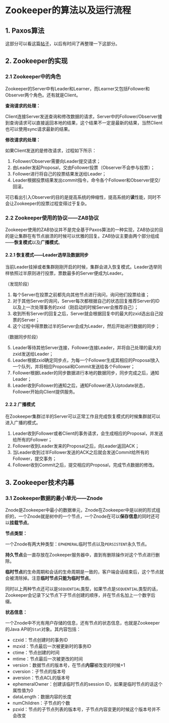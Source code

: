 # Zookeeper的算法以及运行流程

## 1. Paxos算法

这部分可以看这篇[帖子](https://www.jianshu.com/p/591c9ecc9827)，以后有时间了再整理一下这部分。

## 2. Zookeeper的实现

### 2.1 Zookeeper中的角色

Zookeeper的Server中有Leader和Learner，而Learner又包括Follower和Observer两个角色。还有就是Client。

**查询请求的处理：**

Client连接Server发送查询和修改数据的请求，Server中的Follower/Observer接到查询请求可以直接返回本地的结果，这个结果不一定是最新的结果，当然Client也可以使用sync请求最新的结果。

**修改请求的处理：**

如果Client发送的是修改请求，过程如下所示：
1. Follower/Observer需要向Leader提交请求；
2. 由Leader发起Proposal，交由Follower投票（Observer不会参与投票）；
3. Follower进行将自己的投票结果发送给Leader；
4. Leader根据投票结果发出commit指令，命令各个Follower和Observer提交/回滚。

可已看出引入Observer的目的是提高系统的伸缩性，提高系统的**读**性能，同时不会让Zookeeper的投票过程变得过于复杂。

### 2.2 Zookeeper使用的协议——ZAB协议

Zookeeper使用的ZAB协议并不是完全基于Paxos算法的一种实现，ZAB协议的目的是让集群在有节点崩溃的时候可以优雅的回复。ZAB协议主要由两个部分组成——**恢复模式**以及**广播模式**。

#### 2.2.1 恢复模式——Leader选举及数据同步

当前Leader挂掉或者集群刚刚开启的时候，集群会进入恢复模式。Leader选举同样依照过半原则进行投票，票数最多的Server便成为Leader。

（发现阶段）

1. 每个Server在投票之前都先向其他节点进行询问，询问他们投票给谁；
2. 对于其他Server的询问，Server每次都根据自己的状态回复推荐Server的ID以及上一次处理事务的zxid（刚启动的时候Server会推荐自己）；
3. 收到所有Server的回复之后，Server就会根据回复中的最大的zxid选出自己投票的Server；
4. 这个过程中得票数过半的Server会成为Leader，然后开始进行数据的同步；

（数据同步阶段）

5. Leader等待其他Server连接，Follower连接Leader，并将自己处理的最大的zxid发送给Leader；
6. Leader根据zxid确定同步点，为每一个Follower生成其相应的Proposal放入一个队列，并将相应Proposal和Commit发送给各个Follower；
7. Follower根据Leader的同步数据进行本地的数据同步，同步完成之后，通知Leader；
8. Leader收到Follower的通知之后，通知Follower进入Uptodate状态，Follower开始向Client提供服务。

#### 2.2.2 广播模式

在Zookeeper集群过半的Server可以正常工作且完成恢复模式的时候集群就可以进入广播的模式。

1. Leader收到Follower或者Client的事务请求，会生成相应的Proposal，并发送给所有的Follower；
2. Follower收到Leader发来的Proposal之后，向Leader返回ACK；
3. 当Leader收到过半Follower发送的ACK之后就会发送Commit给所有的Follower，提交事务；
4. Follower收到Commit之后，提交相应的Proposal，完成节点数据的修改。

## 3. Zookeeper技术内幕

### 3.1 Zookeeper数据的最小单元——Znode

Znode是Zookeeper中最小的数据单元，Znode在Zookeeper中是以树的形式组织的，一个Znode就是树中的一个节点，一个Znode在可以**保存信息**的同时还可以**挂载节点**。

**节点类型：**

一个Znode有两大种类型：`EPHEMERAL`临时节点以及`PERSISTENT`永久节点。

**持久节点**会一直存放在Zookeeper服务器中，直到有删除操作对这个节点进行删除。

**临时节点**的生命周期和会话的生命周期是一致的，客户端会话结束后，这个节点就会被清除掉。注意**临时节点只能为临时节点**。

同时以上两种节点还可以是`SEQUENTIAL`类型，如果节点是`SEQUENTIAL`类型的话，Zookeeper会记录下父节点下子节点创建的顺序，并在节点名加上一个数字后缀。

**状态信息：**

一个Znode中不光有用户存储的信息，还有节点的状态信息，也就是Zookeeper的Java API的`Stat`对象。其内容包括：

* czxid：节点创建时的事务ID
* mzxid：节点最后一次被更新时的事务ID
* ctime：节点创建的时间
* mtime：节点最后一次被更改的时间
* version：数据节点的版本号，在节点**内容**被改变的时候+1
* cversion：子节点的版本号
* aversion：节点ACL的版本号
* ephemeralOwner：创建该临时节点的session ID，如果是临时节点的话这个属性值为0
* dataLength：数据内容的长度
* numChildren：子节点的个数
* pzxid：节点的子节点列表的版本号，子节点内容变更的时候这个版本号并不会改变
